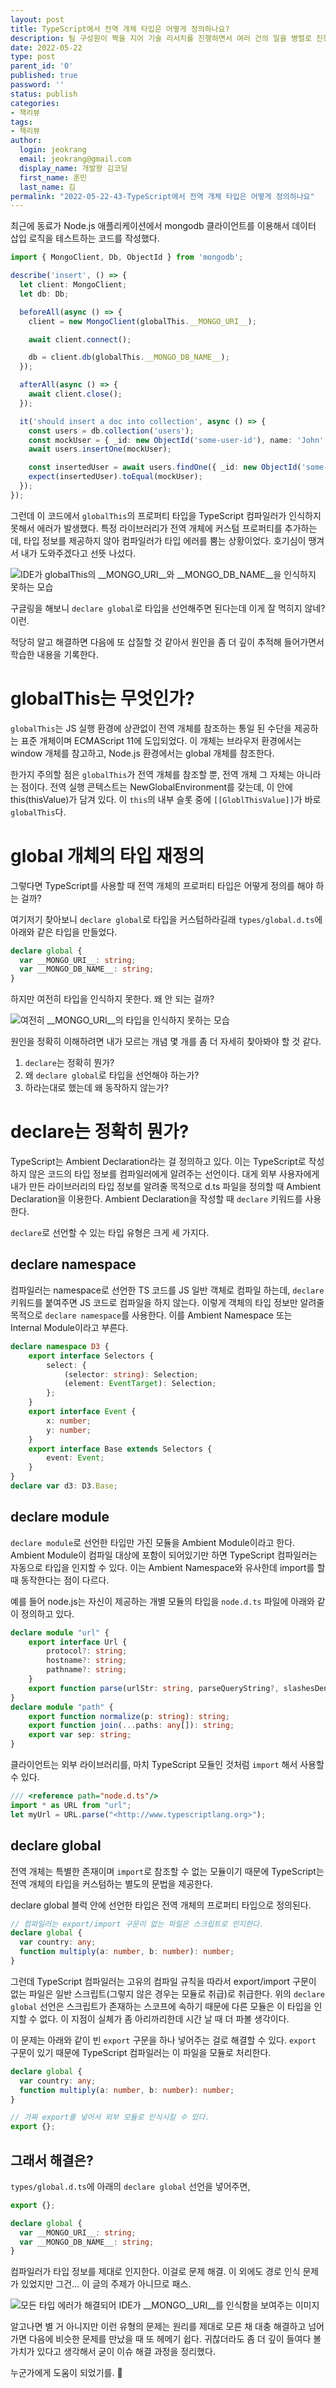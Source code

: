 ```yaml
---
layout: post
title: TypeScript에서 전역 개체 타입은 어떻게 정의하나요?
description: 팀 구성원이 짝을 지어 기술 리서치를 진행하면서 여러 건의 일을 병렬로 진행하고 있다. 리서치 결과를 건별로 공유하고 논의하는 자리가 만들어지다보니 자연스레 회의가 많아졌다. 프로토콜을 만들어가는 프로젝트 초반이라 회의가 많은 건 어쩌면 ‘당연'한 일인 듯 싶다. 그럼에도 우리가 효과적으로 회의를 ‘제어'할 수 있다면 줄인 비용을 다른 곳에 쓸 수 있지 않을까? 이 상황을 팀이 회고하고 두 가지 방향으로 개선을 해보기로 했다.
date: 2022-05-22
type: post
parent_id: '0'
published: true
password: ''
status: publish
categories:
- 책리뷰
tags:
- 책리뷰
author:
  login: jeokrang
  email: jeokrang@gmail.com
  display_name: 개발왕 김코딩
  first_name: 훈민
  last_name: 김
permalink: "2022-05-22-43-TypeScript에서 전역 개체 타입은 어떻게 정의하나요"
---
```



최근에 동료가 Node.js 애플리케이션에서 mongodb 클라이언트를 이용해서 데이터 삽입 로직을 테스트하는 코드를 작성했다.

```typescript
import { MongoClient, Db, ObjectId } from 'mongodb';

describe('insert', () => {
  let client: MongoClient;
  let db: Db;

  beforeAll(async () => {
    client = new MongoClient(globalThis.__MONGO_URI__);

    await client.connect();

    db = client.db(globalThis.__MONGO_DB_NAME__);
  });

  afterAll(async () => {
    await client.close();
  });

  it('should insert a doc into collection', async () => {
    const users = db.collection('users');
    const mockUser = { _id: new ObjectId('some-user-id'), name: 'John' };
    await users.insertOne(mockUser);

    const insertedUser = await users.findOne({ _id: new ObjectId('some-user-id') });
    expect(insertedUser).toEqual(mockUser);
  });
});
```
그런데 이 코드에서 `globalThis`의 프로퍼티 타입을 TypeScript 컴파일러가 인식하지 못해서 에러가 발생했다. 특정 라이브러리가 전역 개체에 커스텀 프로퍼티를 추가하는데, 타입 정보를 제공하지 않아 컴파일러가 타입 에러를 뿜는 상황이었다. 호기심이 땡겨서 내가 도와주겠다고 선뜻 나섰다.

<img src="/assets/images/new/2022-05-22-43-1.png" alt="IDE가 globalThis의 __MONGO_URI__와 __MONGO_DB_NAME__을 인식하지 못하는 모습">

구글링을 해보니 `declare global`로 타입을 선언해주면 된다는데 이게 잘 먹히지 않네? 이런.


적당히 알고 해결하면 다음에 또 삽질할 것 같아서 원인을 좀 더 깊이 추적해 들어가면서 학습한 내용을 기록한다.



# globalThis는 무엇인가?

`globalThis`는 JS 실행 환경에 상관없이 전역 개체를 참조하는 통일 된 수단을 제공하는 표준 개체이며 ECMAScript 11에 도입되었다. 이 개체는 브라우저 환경에서는 window 개체를 참고하고, Node.js 환경에서는 global 개체를 참조한다.

한가지 주의할 점은 `globalThis`가 전역 개체를 참조할 뿐, 전역 개체 그 자체는 아니라는 점이다. 전역 실행 콘텍스트는 NewGlobalEnvironment를 갖는데, 이 안에 this(thisValue)가 담겨 있다. 이 `this`의 내부 슬롯 중에 `[[GloblThisValue]]`가 바로 `globalThis`다.



# global 개체의 타입 재정의

그렇다면 TypeScript를 사용할 때 전역 개체의 프로퍼티 타입은 어떻게 정의를 해야 하는 걸까?


여기저기 찾아보니 `declare global`로 타입을 커스텀하라길래 `types/global.d.ts`에 아래와 같은 타입을 만들었다.

```typescript
declare global {
  var __MONGO_URI__: string;
  var __MONGO_DB_NAME__: string;
}  
```

하지만 여전히 타입을 인식하지 못한다. 왜 안 되는 걸까?

<img src="/assets/images/new/2022-05-22-43-2.png" alt="여전히 __MONGO_URI__의 타입을 인식하지 못하는 모습">

원인을 정확히 이해하려면 내가 모르는 개념 몇 개를 좀 더 자세히 찾아봐야 할 것 같다.


1. `declare`는 정확히 뭔가? 
2. 왜 `declare global`로 타입을 선언해야 하는가? 
3. 하라는대로 했는데 왜 동작하지 않는가?


# declare는 정확히 뭔가?

TypeScript는 Ambient Declaration라는 걸 정의하고 있다. 이는 TypeScript로 작성하지 않은 코드의 타입 정보를 컴파일러에게 알려주는 선언이다. 대게 외부 사용자에게 내가 만든 라이브러리의 타입 정보를 알려줄 목적으로 d.ts 파일을 정의할 때 Ambient Declaration을 이용한다. Ambient Declaration을 작성할 때 `declare` 키워드를 사용한다.


`declare`로 선언할 수 있는 타입 유형은 크게 세 가지다.


## declare namespace

컴파일러는 namespace로 선언한 TS 코드를 JS 일반 객체로 컴파일 하는데, `declare` 키워드를 붙여주면 JS 코드로 컴파일을 하지 않는다. 이렇게 객체의 타입 정보만 알려줄 목적으로 `declare namespace`를 사용한다. 이를 Ambient Namespace 또는 Internal Module이라고 부른다.


```typescript
declare namespace D3 {
    export interface Selectors {
        select: {
            (selector: string): Selection;
            (element: EventTarget): Selection;
        };
    }
    export interface Event {
        x: number;
        y: number;
    }
    export interface Base extends Selectors {
        event: Event;
    }
}
declare var d3: D3.Base;
```

## declare module

`declare module`로 선언한 타입만 가진 모듈을 Ambient Module이라고 한다. Ambient Module이 컴파일 대상에 포함이 되어있기만 하면 TypeScript 컴파일러는 자동으로 타입을 인지할 수 있다. 이는 Ambient Namespace와 유사한데 import를 할 때 동작한다는 점이 다르다.


예를 들어 node.js는 자신이 제공하는 개별 모듈의 타입을 `node.d.ts` 파일에 아래와 같이 정의하고 있다.

```typescript
declare module "url" {
    export interface Url {
        protocol?: string;
        hostname?: string;
        pathname?: string;
    }
    export function parse(urlStr: string, parseQueryString?, slashesDenoteHost?): Url;
}
declare module "path" {
    export function normalize(p: string): string;
    export function join(...paths: any[]): string;
    export var sep: string;
}
```

클라이언트는 외부 라이브러리를, 마치 TypeScript 모듈인 것처럼 `import` 해서 사용할 수 있다.

```typescript
/// <reference path="node.d.ts"/>
import * as URL from "url";
let myUrl = URL.parse("<http://www.typescriptlang.org>");
```

## declare global

전역 개체는 특별한 존재이며 `import`로 참조할 수 없는 모듈이기 때문에 TypeScript는 전역 개체의 타입을 커스텀하는 별도의 문법을 제공한다.


declare global 블럭 안에 선언한 타입은 전역 개체의 프로퍼티 타입으로 정의된다.

```typescript
// 컴파일러는 export/import 구문이 없는 파일은 스크립트로 인지한다.
declare global {
  var country: any;
  function multiply(a: number, b: number): number;
}
```

그런데 TypeScript 컴파일러는 고유의 컴파일 규칙을 따라서 export/import 구문이 없는 파일은 일반 스크립트(그렇지 않은 경우는 모듈로 취급)로 취급한다. 위의 `declare global` 선언은 스크립트가 존재하는 스코프에 속하기 때문에 다른 모듈은 이 타입을 인지할 수 없다. 이 지점이 실체가 좀 아리까리한데 시간 날 때 더 파볼 생각이다.

이 문제는 아래와 같이 빈 `export` 구문을 하나 넣어주는 걸로 해결할 수 있다. `export` 구문이 있기 때문에 TypeScript 컴파일러는 이 파일을 모듈로 처리한다.

```typescript
declare global {
  var country: any;
  function multiply(a: number, b: number): number;
}

// 가짜 export를 넣어서 외부 모듈로 인식시킬 수 있다.
export {};
```

## 그래서 해결은?

`types/global.d.ts`에 아래의 `declare global` 선언을 넣어주면,

```typescript
export {};

declare global {
  var __MONGO_URI__: string;
  var __MONGO_DB_NAME__: string;
}
```


컴파일러가 타입 정보를 제대로 인지한다. 이걸로 문제 해결. 이 외에도 경로 인식 문제가 있었지만 그건... 이 글의 주제가 아니므로 패스.

<img src="/assets/images/new/2022-05-22-43-3.png" alt="모든 타입 에러가 해결되어 IDE가 __MONGO__URI__를 인식함을 보여주는 이미지">

알고나면 별 거 아니지만 이런 유형의 문제는 원리를 제대로 모른 채 대충 해결하고 넘어가면 다음에 비슷한 문제를 만났을 때 또 헤메기 쉽다. 귀찮더라도 좀 더 깊이 들여다 볼 가치가 있다고 생각해서 굳이 이슈 해결 과정을 정리했다.


누군가에게 도움이 되었기를. 🙏
